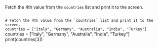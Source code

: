 Fetch the 4th value from the `countries` list and print it to the screen.

<codeblock language="python" type="exercise" testMode="fixedInput">
<code>
# Fetch the 4th value from the `countries` list and print it to the screen.
countries = ["Italy", "Germany", "Australia", "India", "Turkey"]
</code>

<solution>
countries = ["Italy", "Germany", "Australia", "India", "Turkey"]
print(countries[3])
</solution>
</codeblock>